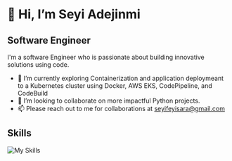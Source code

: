 #  👋 Hi, I’m Seyi Adejinmi

## Software Engineer

I'm a software Engineer who is passionate about building innovative solutions using code.

- 🌱 I’m currently exploring Containerization and application deploymeant to a Kubernetes cluster using Docker, AWS EKS, CodePipeline, and CodeBuild 
- 💞️ I’m looking to collaborate on more impactful Python projects.
- 📫 Please reach out to me for collaborations at seyifeyisara@gmail.com




## Skills
![My Skills](https://skillicons.dev/icons?i=html,css,py,git,github,discord)

<!---
AdejinmiSeyi/AdejinmiSeyi is a ✨ special ✨ repository because its `README.md` (this file) appears on your GitHub profile.
You can click the Preview link to take a look at your changes.
--->
